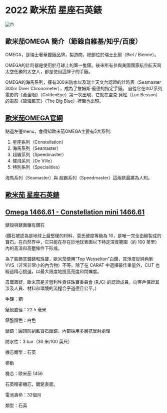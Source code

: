 # 2022 歐米茄 星座石英錶
![f1](https://github.com/HCH1/blog/blob/master/fig/.png)


## 歐米茄OMEGA 簡介（節錄自維基/知乎/百度）
OMEGA，是瑞士奢華鐘錶品牌，製造商，總部位於瑞士比爾（Biel / Bienne）。

OMEGA的計時器是使用於月球上的第一隻錶。後來所有參與美國國家航空航天局太空任務的太空人，都是使用這牌子的手錶。

OMEGA的海馬系列，擁有300米防水以及瑞士天文台認證的計時表（Seamaster 300m Diver Chronometer），成為了詹姆斯·龐德的指定手錶。
自從它在007系列電影的《黃金眼》（GoldenEye）第一次出現，它就在盧克·貝松（Luc Besson）的電影《碧海藍天》（The Big Blue）裡面也出現。

## [歐米茄OMEGA官網](https://www.omegawatches.com/)

點選左邊menu，會得知歐米茄OMEGA主要有5大系列:

1. 星座系列（Constellation）
1. 海馬系列（Seamaster）
1. 超霸系列（Speedmaster）
1. 碟飛系列（De Ville）
1. 特別系列（Specialities）

海馬系列（Seamaster）與 超霸系列（Speedmaster）這兩款最廣為人知。

## [歐米茄 星座石英錶](https://www.omegawatches.com/en-us/watches/constellation)
## [Omega 1466.61 - Constellation mini 1466.61](https://www.omegawatches.com/en-us/watch-omega-constellation-quartz-mini-14666100)

錶殼與錶面鑲有鑽石

(鑽石被認為是地球上最堅硬的材料，莫氏硬度等級為 10，是唯一完全由碳製成的寶石。在自然界中，它只能在存在於地球表面以下特定深度範圍（約 100 英里）內的高溫和高壓條件下形成。

為了裝飾其鐘錶和珠寶，歐米茄使用“Top Wesselton”白鑽，其淨度從純色到 VVS（非常非常小的內含物）不等。除了在 CARAT 中選擇最佳重量外，CUT 也經過精心挑選，以最大限度地提高亮度和閃爍度。

毋庸置疑，歐米茄是非營利性責任珠寶委員會 (RJC) 的認證成員，向客戶保證其涉及人員、材料和環境的流程合乎道德且公平。)

手鍊：鋼

錶殼直徑：22.5 毫米

錶盤顏色：白色

錶鏡：圓頂防刮藍寶石錶鏡，內部採用多層抗反射處理

防水性：3 bar（30 米/100 英尺）

機芯類型：石英

移動

機芯：歐米茄 1456

石英精密機芯，鍍銠表面。

電池壽命：32個月

類型：石英
